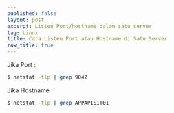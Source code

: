 ```yaml
---
published: false
layout: post
excerpt: Listen Port/hostname dalam satu server
tag: Linux
title: Cara Listen Port atau Hostname di Satu Server
raw_title: true
---
```

Jika Port :
```sh
$ netstat -tlp | grep 9042
```

Jika Hostname :
```sh
$ netstat -tlp | grep APPAPISIT01
```